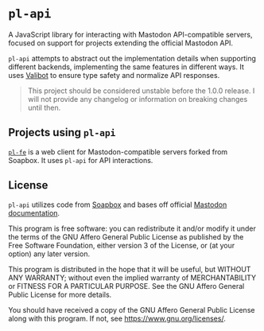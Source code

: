 # `pl-api`

A JavaScript library for interacting with Mastodon API-compatible servers, focused on support for projects extending the official Mastodon API.

`pl-api` attempts to abstract out the implementation details when supporting different backends, implementing the same features in different ways. It uses [Valibot](https://valibot.dev/) to ensure type safety and normalize API responses.

> This project should be considered unstable before the 1.0.0 release. I will not provide any changelog or information on breaking changes until then.

## Projects using `pl-api`

[`pl-fe`](https://github.com/mkljczk/pl-fe) is a web client for Mastodon-compatible servers forked from Soapbox. It uses `pl-api` for API interactions.

## License

`pl-api` utilizes code from [Soapbox](https://gitlab.com/soapbox-pub/soapbox) and bases off official [Mastodon documentation](https://docs.joinmastodon.org).

This program is free software: you can redistribute it and/or modify
it under the terms of the GNU Affero General Public License as published by
the Free Software Foundation, either version 3 of the License, or
(at your option) any later version.

This program is distributed in the hope that it will be useful,
but WITHOUT ANY WARRANTY; without even the implied warranty of
MERCHANTABILITY or FITNESS FOR A PARTICULAR PURPOSE. See the
GNU Affero General Public License for more details.

You should have received a copy of the GNU Affero General Public License
along with this program. If not, see <https://www.gnu.org/licenses/>.